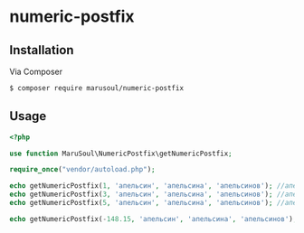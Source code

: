 # numeric-postfix

## Installation

Via Composer

``` bash
$ composer require marusoul/numeric-postfix
```

## Usage

``` php
<?php

use function MaruSoul\NumericPostfix\getNumericPostfix;

require_once("vendor/autoload.php");

echo getNumericPostfix(1, 'апельсин', 'апельсина', 'апельсинов'); //апельсин
echo getNumericPostfix(3, 'апельсин', 'апельсина', 'апельсинов'); //апельсина
echo getNumericPostfix(5, 'апельсин', 'апельсина', 'апельсинов'); //апельсинов

echo getNumericPostfix(-148.15, 'апельсин', 'апельсина', 'апельсинов'); //апельсинов

```

